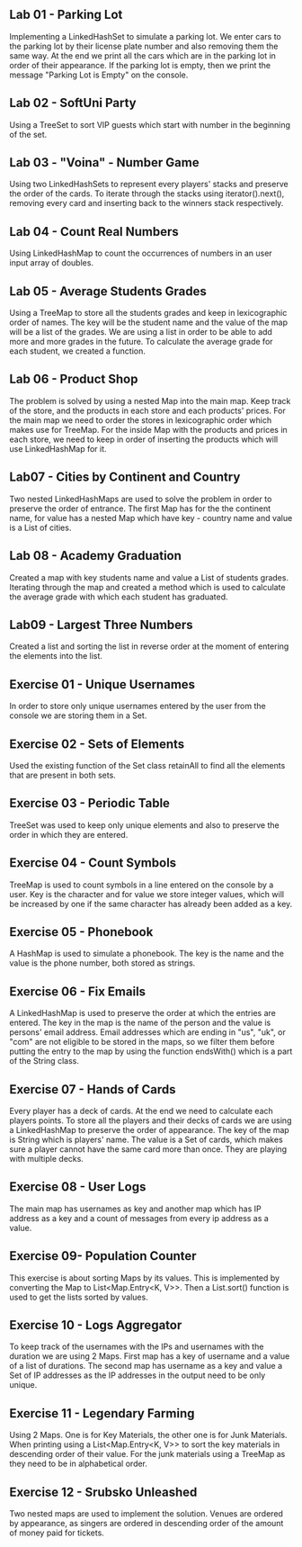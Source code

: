 Lab 01 - Parking Lot
-

Implementing a LinkedHashSet to simulate a parking lot. We enter cars to the parking lot by their license plate number 
and also removing them the same way. At the end we print all the cars which are in the parking lot in order of their 
appearance. If the parking lot is empty, then we print the message "Parking Lot is Empty" on the console.

Lab 02 - SoftUni Party
-

Using a TreeSet to sort VIP guests which start with number in the beginning of the set.

Lab 03 - "Voina" - Number Game
-

Using two LinkedHashSets to represent every players' stacks and preserve the order of the cards. To iterate through the 
stacks using iterator().next(), removing every card and inserting back to the winners stack respectively.

Lab 04 - Count Real Numbers
-

Using LinkedHashMap to count the occurrences of numbers in an user input array of doubles. 

Lab 05 - Average Students Grades
-

Using a TreeMap to store all the students grades and keep in lexicographic order of names. The key will be the student 
name and the value of the map will be a list of the grades. We are using a list in order to be able to add more and more 
grades in the future. To calculate the average grade for each student, we created a function. 

Lab 06 - Product Shop
-

The problem is solved by using a nested Map into the main map. Keep track of the store, and the products in each store 
and each products' prices. For the main map we need to order the stores in lexicographic order which makes use for 
TreeMap. For the inside Map with the products and prices in each store, we need to keep in order of inserting the 
products which will use LinkedHashMap for it.

Lab07 - Cities by Continent and Country
-

Two nested LinkedHashMaps are used to solve the problem in order to preserve the order of entrance. The first Map has 
for the the continent name, for value has a nested Map which have key - country name and value is a List of cities. 

Lab 08 - Academy Graduation
-

Created a map with key students name and value a List of students grades. Iterating through the map and created a method 
which is used to calculate the average grade with which each student has graduated. 

Lab09 - Largest Three Numbers
-

Created a list and sorting the list in reverse order at the moment of entering the elements into the list. 

Exercise 01 - Unique Usernames
-

In order to store only unique usernames entered by the user from the console we are storing them in a Set.

Exercise 02 - Sets of Elements
-

Used the existing function of the Set class retainAll to find all the elements that are present in both sets.

Exercise 03 - Periodic Table
-

TreeSet was used to keep only unique elements and also to preserve the order in which they are entered.

Exercise 04 - Count Symbols
-

TreeMap is used to count symbols in a line entered on the console by a user. Key is the character and for value we store 
integer values, which will be increased by one if the same character has already been added as a key. 

Exercise 05 - Phonebook
-

A HashMap is used to simulate a phonebook. The key is the name and the value is the phone number, both stored as strings. 

Exercise 06 - Fix Emails
-

A LinkedHashMap is used to preserve the order at which the entries are entered. The key in the map is the name of the 
person and the value is persons' email address. Email addresses which are ending in "us", "uk", or "com" are not eligible 
to be stored in the maps, so we filter them before putting the entry to the map by using the function endsWith() which 
is a part of the String class.

Exercise 07 - Hands of Cards
-

Every player has a deck of cards. At the end we need to calculate each players points. To store all the players and their 
decks of cards we are using a LinkedHashMap to preserve the order of appearance. The key of the map is String which is 
players' name. The value is a Set of cards, which makes sure a player cannot have the same card more than once. They are 
playing with multiple decks.

Exercise 08 - User Logs
-

The main map has usernames as key and another map which has IP address as a key and a count of messages from every ip 
address as a value. 

Exercise 09- Population Counter
-

This exercise is about sorting Maps by its values. This is implemented by converting the Map to List<Map.Entry<K, V>>.
Then a List.sort() function is used to get the lists sorted by values. 

Exercise 10 - Logs Aggregator
-

To keep track of the usernames with the IPs and usernames with the duration we are using 2 Maps. First map has a key of 
username and a value of a list of durations. The second map has username as a key and value a Set of IP addresses as 
the IP addresses in the output need to be only unique. 

Exercise 11 - Legendary Farming
-

Using 2 Maps. One is for Key Materials, the other one is for Junk Materials. When printing using a List<Map.Entry<K, V>> 
to sort the key materials in descending order of their value. For the junk materials using a TreeMap as they need to be 
in alphabetical order. 

Exercise 12 - Srubsko Unleashed
-
Two nested maps are used to implement the solution. Venues are ordered by appearance, as singers are ordered in descending 
order of the amount of money paid for tickets. 